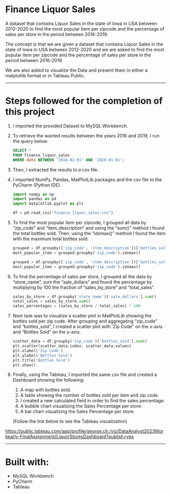 # Finance Liquor Sales

A dataset that contains Liquor Sales in the state of Iowa in USA between 2012-2020 to find the most popular item per zipcode and the percentage of sales per store in the period between 2016-2019.

The concept is that we are given a dataset that contains Liquor Sales in the state of Iowa in USA between 2012-2020 and we are asked to find the most popular item per zipcode and the percentage of sales per store in the period between 2016-2019.

We are also asked to visualize the Data and present them in either a matplotlib format or in Tableau Public.

---

# **Steps followed for the completion of this project**

1. I imported the provided Dataset to MySQL Workbench.
2. To retrieve the wanted results between the years 2016 and 2019, I run the query below:
    
    ```sql
    SELECT * 
    FROM finance_liquor_sales 
    WHERE date BETWEEN '2016-01-01' AND '2020-01-01';
    ```
    
3. Then, I extracted the results to a csv file.
4. I imported NumPy, Pandas, MatPlotLib packages and the csv file to the PyCharm (Python IDE).
    
    ```python
    import numpy as np
    import pandas as pd
    import matplotlib.pyplot as plt
    
    df = pd.read_csv("finance_liquor_sales.csv")
    ```
    
5. To find the most popular item per zipcode, I grouped all data by “zip_code” and “item_description” and using the “sum()” method I found the total bottles sold. Then, using the “idxmax()” method I found the item with the maximum total bottles sold.
    
    ```python
    grouped = df.groupby(['zip_code', 'item_description'])['bottles_sold'].sum()
    most_popular_item = grouped.groupby('zip_code').idxmax()
    ```
    
    ```python
    grouped = df.groupby(['zip_code', 'item_description'])['bottles_sold'].sum()
    most_popular_item = grouped.groupby('zip_code').idxmax()
    ```
    
6. To find the percentage of sales per store, I grouped all the data by “store_name”, sum the “sale_dollars” and found the percentage by multiplying by 100 the fraction of “sales_by_store” and “total_sales”.
    
    ```python
    sales_by_store = df.groupby('store_name')['sale_dollars'].sum()
    total_sales = sales_by_store.sum()
    sales_percentages = (sales_by_store / total_sales) * 100
    ```
    
7. Next task was to visualize a scatter plot in MatPlotLib showing the bottles sold per zip code. After grouping and aggregating “zip_code” and “bottles_sold”, I created a scatter plot with ‘Zip Code” on the x-axis and “Bottles Sold” on the y-axis.
    
    ```python
    scatter_data = df.groupby('zip_code')['bottles_sold'].sum()
    plt.scatter(scatter_data.index, scatter_data.values)
    plt.xlabel('Zip Code')
    plt.ylabel('Bottles Sold')
    plt.title('Bottles Sold')
    plt.show()
    ```
    
8. Finally, using the Tableau, I imported the same csv file and created a Dashboard showing the following:
    1. A map with bottles sold.
    2. A table showing the number of bottles sold per item and zip code.
    3. I created a new calculated field in order to find the sales percentage.
    4. A bubble chart visualizing the Sales Percentage per store.
    5. A bar chart visualizing the Sales Percentage per store.
    
    (Follow the link below to see the Tableau visualization)
    

https://public.tableau.com/app/profile/george.ch./viz/DataAnalyst2023Workearly-FinalAssignment/LiquorStoresDashboard?publish=yes

---

# **Built with:**

- MySQL Workbench
- PyCharm
- Tableau
